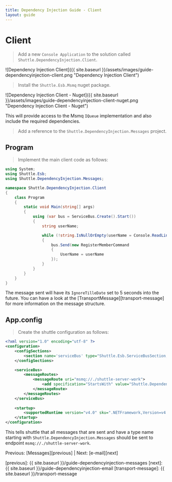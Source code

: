 ```yaml
---
title: Dependency Injection Guide - Client
layout: guide
---
```

<script src="{{ site.baseurl }}/assets/js/guide-dependencyinjection.js"></script>
<script>shuttle.guideData.selectedItemName = 'guide-dependencyinjection-client'</script>
# Client

> Add a new `Console Application` to the solution called `Shuttle.DependencyInjection.Client`.

![Dependency Injection Client]({{ site.baseurl }}/assets/images/guide-dependencyinjection-client.png "Dependency Injection Client")

> Install the `Shuttle.Esb.Msmq` nuget package.

![Dependency Injection Client - Nuget]({{ site.baseurl }}/assets/images/guide-dependencyinjection-client-nuget.png "Dependency Injection Client - Nuget")

This will provide access to the Msmq `IQueue` implementation and also include the required dependencies.

> Add a reference to the `Shuttle.DependencyInjection.Messages` project.

## Program

> Implement the main client code as follows:

~~~ c#
using System;
using Shuttle.Esb;
using Shuttle.DependencyInjection.Messages;

namespace Shuttle.DependencyInjection.Client
{
	class Program
	{
		static void Main(string[] args)
		{
			using (var bus = ServiceBus.Create().Start())
			{
				string userName;

				while (!string.IsNullOrEmpty(userName = Console.ReadLine()))
				{
					bus.Send(new RegisterMemberCommand
					{
						UserName = userName
					});
				}
			}
		}
	}
}
~~~

The message sent will have its `IgnoreTilleDate` set to 5 seconds into the future.  You can have a look at the [TransportMessage][transport-message] for more information on the message structure.

## App.config

> Create the shuttle configuration as follows:

~~~ xml
<?xml version="1.0" encoding="utf-8" ?>
<configuration>
	<configSections>
		<section name='serviceBus' type="Shuttle.Esb.ServiceBusSection, Shuttle.Esb"/>
	</configSections>

	<serviceBus>
		<messageRoutes>
			<messageRoute uri="msmq://./shuttle-server-work">
				<add specification="StartsWith" value="Shuttle.DependencyInjection.Messages" />
			</messageRoute>
		</messageRoutes>		
	</serviceBus>
	
    <startup> 
        <supportedRuntime version="v4.0" sku=".NETFramework,Version=v4.5" />
    </startup>
</configuration>
~~~

This tells shuttle that all messages that are sent and have a type name starting with `Shuttle.DependencyInjection.Messages` should be sent to endpoint `msmq://./shuttle-server-work`.

Previous: [Messages][previous] | Next: [e-mail][next]

[previous]: {{ site.baseurl }}/guide-dependencyinjection-messages
[next]: {{ site.baseurl }}/guide-dependencyinjection-email
[transport-message]: {{ site.baseurl }}/transport-message
